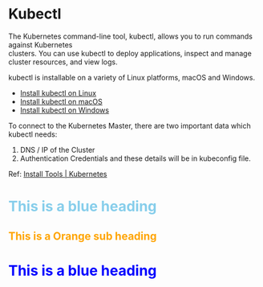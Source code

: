 # Kubectl
The Kubernetes command-line tool, kubectl, allows you to run commands against Kubernetes   
clusters. You can use kubectl to deploy applications, inspect and manage cluster resources, and view logs.

kubectl is installable on a variety of Linux platforms, macOS and Windows.
- [ Install kubectl on Linux](https://kubernetes.io/docs/tasks/tools/install-kubectl-linux/)
- [Install kubectl on macOS](https://kubernetes.io/docs/tasks/tools/install-kubectl-macos/)
- [Install kubectl on Windows](https://kubernetes.io/docs/tasks/tools/install-kubectl-windows/)

To connect to the Kubernetes Master, there are two important data which kubectl needs:
1. DNS / IP of the Cluster
2. Authentication Credentials
and these details will be in kubeconfig file.

Ref: [Install Tools | Kubernetes](https://kubernetes.io/docs/tasks/tools/)

# <span style="color:skyblue">This is a blue heading</span>

## <span style="color:orange">This is a Orange sub heading</span>

<h1 style="color:blue;">This is a blue heading</h1>
